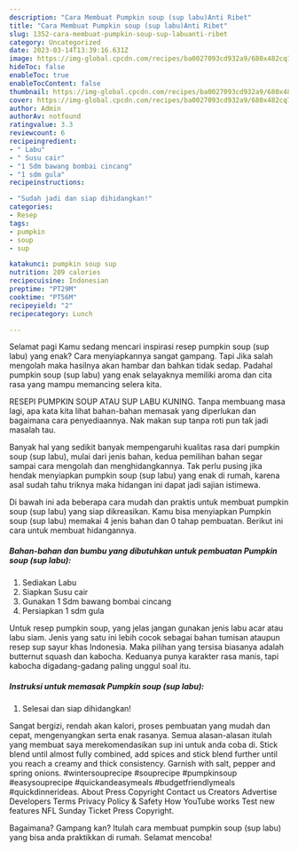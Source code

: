 ```yaml
---
description: "Cara Membuat Pumpkin soup (sup labu)Anti Ribet"
title: "Cara Membuat Pumpkin soup (sup labu)Anti Ribet"
slug: 1352-cara-membuat-pumpkin-soup-sup-labuanti-ribet
category: Uncategorized
date: 2023-03-14T13:39:16.631Z
image: https://img-global.cpcdn.com/recipes/ba0027093cd932a9/680x482cq70/pumpkin-soup-sup-labu-foto-resep-utama.jpg
hideToc: false
enableToc: true
enableTocContent: false
thumbnail: https://img-global.cpcdn.com/recipes/ba0027093cd932a9/680x482cq70/pumpkin-soup-sup-labu-foto-resep-utama.jpg
cover: https://img-global.cpcdn.com/recipes/ba0027093cd932a9/680x482cq70/pumpkin-soup-sup-labu-foto-resep-utama.jpg
author: Admin
authorAv: notfound
ratingvalue: 3.3
reviewcount: 6
recipeingredient:
- " Labu"
- " Susu cair"
- "1 Sdm bawang bombai cincang"
- "1 sdm gula"
recipeinstructions:

- "Sudah jadi dan siap dihidangkan!"
categories:
- Resep
tags:
- pumpkin
- soup
- sup

katakunci: pumpkin soup sup 
nutrition: 209 calories
recipecuisine: Indonesian
preptime: "PT29M"
cooktime: "PT56M"
recipeyield: "2"
recipecategory: Lunch

---
```



Selamat pagi Kamu sedang mencari inspirasi resep pumpkin soup (sup labu) yang enak? Cara menyiapkannya sangat gampang. Tapi Jika salah mengolah maka hasilnya akan hambar dan bahkan tidak sedap. Padahal pumpkin soup (sup labu) yang enak selayaknya memiliki aroma dan cita rasa yang mampu memancing selera kita.


RESEPI PUMPKIN SOUP ATAU SUP LABU KUNING. Tanpa membuang masa lagi, apa kata kita lihat bahan-bahan memasak yang diperlukan dan bagaimana cara penyediaannya. Nak makan sup tanpa roti pun tak jadi masalah tau.

Banyak hal yang sedikit banyak mempengaruhi kualitas rasa dari pumpkin soup (sup labu), mulai dari jenis bahan, kedua pemilihan bahan segar sampai cara mengolah dan menghidangkannya. Tak perlu pusing jika hendak menyiapkan pumpkin soup (sup labu) yang enak di rumah, karena asal sudah tahu triknya maka hidangan ini dapat jadi sajian istimewa.


Di bawah ini ada beberapa cara mudah dan praktis untuk membuat pumpkin soup (sup labu) yang siap dikreasikan. Kamu bisa menyiapkan Pumpkin soup (sup labu) memakai 4 jenis bahan dan 0 tahap pembuatan. Berikut ini cara untuk membuat hidangannya.

<!--inarticleads1-->

##### Bahan-bahan dan bumbu yang dibutuhkan untuk pembuatan Pumpkin soup (sup labu):

1. Sediakan  Labu
1. Siapkan  Susu cair
1. Gunakan 1 Sdm bawang bombai cincang
1. Persiapkan 1 sdm gula


Untuk resep pumpkin soup, yang jelas jangan gunakan jenis labu acar atau labu siam. Jenis yang satu ini lebih cocok sebagai bahan tumisan ataupun resep sup sayur khas Indonesia. Maka pilihan yang tersisa biasanya adalah butternut squash dan kabocha. Keduanya punya karakter rasa manis, tapi kabocha digadang-gadang paling unggul soal itu. 

<!--inarticleads2-->

##### Instruksi untuk memasak Pumpkin soup (sup labu):


1. Selesai dan siap dihidangkan!

Sangat bergizi, rendah akan kalori, proses pembuatan yang mudah dan cepat, mengenyangkan serta enak rasanya. Semua alasan-alasan itulah yang membuat saya merekomendasikan sup ini untuk anda coba di. Stick blend until almost fully combined, add spices and stick blend further until you reach a creamy and thick consistency. Garnish with salt, pepper and spring onions. #wintersouprecipe #souprecipe #pumpkinsoup #easysouprecipe #quickandeasymeals #budgetfriendlymeals #quickdinnerideas. About Press Copyright Contact us Creators Advertise Developers Terms Privacy Policy &amp; Safety How YouTube works Test new features NFL Sunday Ticket Press Copyright. 

Bagaimana? Gampang kan? Itulah cara membuat pumpkin soup (sup labu) yang bisa anda praktikkan di rumah. Selamat mencoba!
